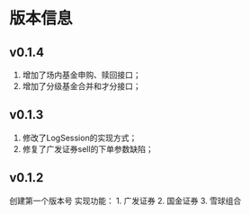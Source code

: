 # 版本信息

## v0.1.4

1. 增加了场内基金申购、赎回接口；
2. 增加了分级基金合并和才分接口；


## v0.1.3

1. 修改了LogSession的实现方式；
2. 修复了广发证券sell的下单参数缺陷；



## v0.1.2

创建第一个版本号 实现功能： 1. 广发证券 2. 国金证券 3. 雪球组合

